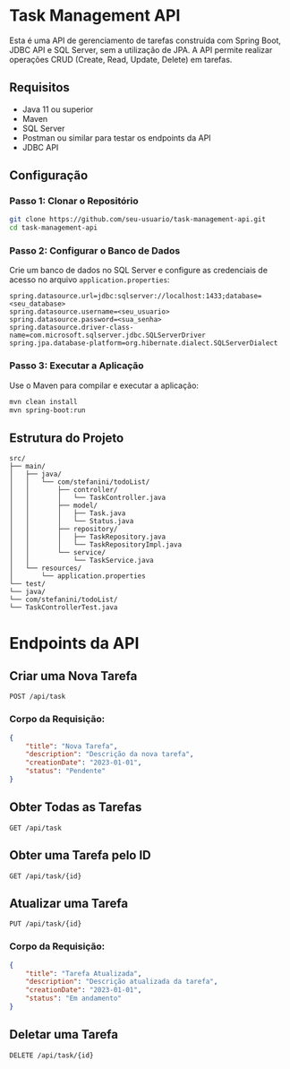 # Task Management API

Esta é uma API de gerenciamento de tarefas construída com Spring Boot, JDBC API e SQL Server, sem a utilização de JPA. A API permite realizar operações CRUD (Create, Read, Update, Delete) em tarefas.

## Requisitos

- Java 11 ou superior
- Maven
- SQL Server
- Postman ou similar para testar os endpoints da API
- JDBC API

## Configuração

### Passo 1: Clonar o Repositório

```bash
git clone https://github.com/seu-usuario/task-management-api.git
cd task-management-api
```
### Passo 2: Configurar o Banco de Dados

Crie um banco de dados no SQL Server e configure as credenciais de acesso no arquivo ```application.properties```:

```
spring.datasource.url=jdbc:sqlserver://localhost:1433;database=<seu_database>
spring.datasource.username=<seu_usuario>
spring.datasource.password=<sua_senha>
spring.datasource.driver-class-name=com.microsoft.sqlserver.jdbc.SQLServerDriver
spring.jpa.database-platform=org.hibernate.dialect.SQLServerDialect
```
### Passo 3: Executar a Aplicação

Use o Maven para compilar e executar a aplicação:
```bash
mvn clean install
mvn spring-boot:run 
```

## Estrutura do Projeto
```
src/
├── main/
│   ├── java/
│   │   └── com/stefanini/todoList/
│   │       ├── controller/
│   │       │   └── TaskController.java
│   │       ├── model/
│   │       │   ├── Task.java
│   │       │   └── Status.java
│   │       ├── repository/
│   │       │   ├── TaskRepository.java
│   │       │   └── TaskRepositoryImpl.java
│   │       └── service/
│   │           └── TaskService.java
│   └── resources/
│       └── application.properties
└── test/
└── java/
└── com/stefanini/todoList/
└── TaskControllerTest.java
```

# Endpoints da API
## Criar uma Nova Tarefa
```http
POST /api/task
```
### Corpo da Requisição:
```json
{
    "title": "Nova Tarefa",
    "description": "Descrição da nova tarefa",
    "creationDate": "2023-01-01",
    "status": "Pendente"
}
```
## Obter Todas as Tarefas
```http
GET /api/task
```
## Obter uma Tarefa pelo ID
```http
GET /api/task/{id}
```

## Atualizar uma Tarefa
```http
PUT /api/task/{id}
```
### Corpo da Requisição:

```json
{
    "title": "Tarefa Atualizada",
    "description": "Descrição atualizada da tarefa",
    "creationDate": "2023-01-01",
    "status": "Em andamento"
}
```
## Deletar uma Tarefa
```http
DELETE /api/task/{id}
```
